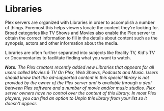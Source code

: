 # Libraries

Plex servers are organized with Libraries in order to accomplish a number of things. Foremost this helps viewers locate the content they're looking for. Broad categories like TV Shows and Movies also enable the Plex server to obtain the correct information to fill in the details about content such as the synopsis, actors and other information about the media.

Libraries are often further separated into subjects like Reality TV, Kid's TV or Documentaries to facilitate finding what you want to watch.

***Note:** The Plex creators recently added new Libraries that appears for all users called Movies & TV On Plex, Web Shows, Podcasts and Music. Users should know that the ad-supported content in this special library is not provided by the owner of the Plex server and is available through a deal between Plex software and a number of movie and/or music studios. Plex server owners have no control over the content of this library. In most Plex players, you can find an option to Unpin this library from your list so it doesn't appear.*
